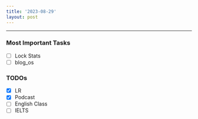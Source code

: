 ```yaml
---
title: '2023-08-29'
layout: post
---
```


---

### Most Important Tasks

- [ ] Lock Stats
- [ ] blog_os

### TODOs

- [x] LR
- [x] Podcast
- [ ] English Class
- [ ] IELTS
